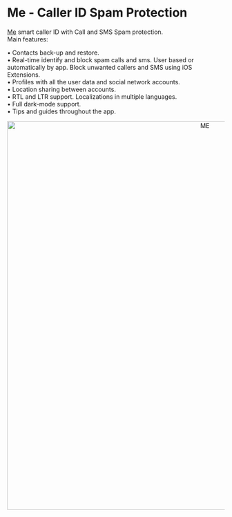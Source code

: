 
# Me - Caller ID Spam Protection 
[Me](https://testflight.apple.com/join/6HxO0iLE) smart caller ID with Call and SMS Spam protection.                                                                                              
Main features:

• Contacts back-up and restore.                                                                                              
• Real-time identify and block spam calls and sms. User based or automatically by app. Block unwanted callers and SMS using iOS Extensions.                                                                                                                                                                                            
• Profiles with all the user data and social network accounts.                                                                                              
• Location sharing between accounts.                                                                                              
• RTL and LTR support. Localizations in multiple languages.                                                                                              
• Full dark-mode support.                                                                                                                                                                                            
• Tips and guides throughout the app.                                                                                              

<p align="center">
<img src="images/image.png" width="900" title="ME">
</p>
